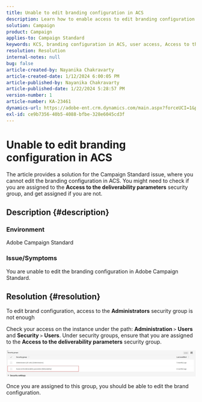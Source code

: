```yaml
---
title: Unable to edit branding configuration in ACS
description: Learn how to enable access to edit branding configuration in ACS. Check if you are added to the 'Access to the deliverability parameters' security group.
solution: Campaign
product: Campaign
applies-to: Campaign Standard
keywords: KCS, branding configuration in ACS, user access, Access to the deliverability parameter, campaign standard
resolution: Resolution
internal-notes: null
bug: false
article-created-by: Nayanika Chakravarty
article-created-date: 1/12/2024 6:00:05 PM
article-published-by: Nayanika Chakravarty
article-published-date: 1/22/2024 5:28:57 PM
version-number: 1
article-number: KA-23461
dynamics-url: https://adobe-ent.crm.dynamics.com/main.aspx?forceUCI=1&pagetype=entityrecord&etn=knowledgearticle&id=ea64f666-74b1-ee11-a569-6045bd006a22
exl-id: ce9b7356-40b5-4088-bfbe-328e6045cd3f
---
```

# Unable to edit branding configuration in ACS


The article provides a solution for the Campaign Standard issue, where you cannot edit the branding configuration in ACS. You might need to check if you are assigned to the <b>Access to the deliverability parameters</b> security group, and get assigned if you are not.

## Description {#description}


### Environment

Adobe Campaign Standard

### Issue/Symptoms

You are unable to edit the branding configuration in Adobe Campaign Standard.


## Resolution {#resolution}


To edit brand configuration, access to the <b>Administrators</b> security group is not enough

Check your access on the instance under the path: <b>Administration </b>`>`  <b>Users</b> and <b>Security </b>`>`  <b>Users</b>. Under security groups, ensure that you are assigned to the <b>Access to the deliverability parameters</b> security group.

![](assets/f7846f6e-31b9-ee11-a569-6045bd006704.png)

Once you are assigned to this group, you should be able to edit the brand configuration.
